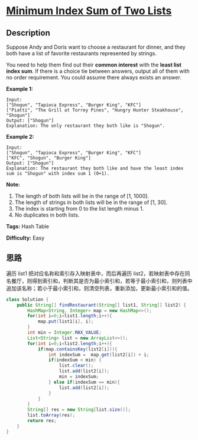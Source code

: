 # [Minimum Index Sum of Two Lists][title]

## Description

Suppose Andy and Doris want to choose a restaurant for dinner, and they both
have a list of favorite restaurants represented by strings.

You need to help them find out their **common interest** with the **least list index sum**. If there is a choice tie between answers, output all of them with no order requirement. You could assume there always exists an answer.

**Example 1:**  

```
Input:
["Shogun", "Tapioca Express", "Burger King", "KFC"]
["Piatti", "The Grill at Torrey Pines", "Hungry Hunter Steakhouse", "Shogun"]
Output: ["Shogun"]
Explanation: The only restaurant they both like is "Shogun".
```

**Example 2:**  

```
Input:
["Shogun", "Tapioca Express", "Burger King", "KFC"]
["KFC", "Shogun", "Burger King"]
Output: ["Shogun"]
Explanation: The restaurant they both like and have the least index sum is "Shogun" with index sum 1 (0+1).
```

**Note:**  

1. The length of both lists will be in the range of [1, 1000].
2. The length of strings in both lists will be in the range of [1, 30].
3. The index is starting from 0 to the list length minus 1.
4. No duplicates in both lists.

**Tags:** Hash Table

**Difficulty:** Easy

## 思路

遍历 list1 把对应名称和索引存入映射表中，而后再遍历 list2，若映射表中存在同名餐厅，则得到索引和，判断其是否为最小索引和，若等于最小索引和，则列表中追加该名称；若小于最小索引和，则清空列表，重新添加，更新最小索引和的值。

``` java
class Solution {
    public String[] findRestaurant(String[] list1, String[] list2) {
        HashMap<String, Integer> map = new HashMap<>();
        for(int i=0;i<list1.length;i++){
            map.put(list1[i], i);
        }
        int min = Integer.MAX_VALUE;
        List<String> list = new ArrayList<>();
        for(int i=0;i<list2.length;i++){
            if(map.containsKey(list2[i])){
                int indexSum =  map.get(list2[i]) + i;
                if(indexSum < min) {
                    list.clear();
                    list.add(list2[i]);
                    min = indexSum;
                } else if(indexSum == min){
                    list.add(list2[i]);
                }
            }
        }
        String[] res = new String[list.size()];
        list.toArray(res);
        return res;
    }
}
```

[title]: https://leetcode.com/problems/minimum-index-sum-of-two-lists
